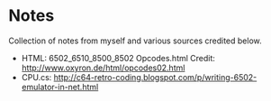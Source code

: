 # Notes
Collection of notes from myself and various sources credited below.

 * HTML: 6502_6510_8500_8502 Opcodes.html Credit: http://www.oxyron.de/html/opcodes02.html
 * CPU.cs: http://c64-retro-coding.blogspot.com/p/writing-6502-emulator-in-net.html